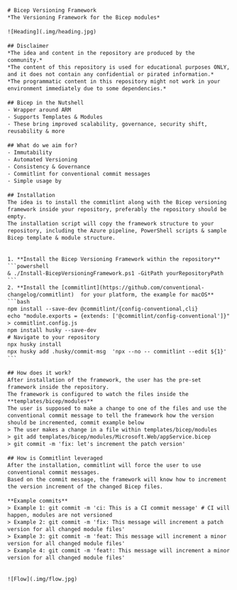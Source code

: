     # Bicep Versioning Framework
    *The Versioning Framework for the Bicep modules*

    ![Heading](.img/heading.jpg)  

    ## Disclaimer  
    *The idea and content in the repository are produced by the community.*  
    *The content of this repository is used for educational purposes ONLY, and it does not contain any confidential or pirated information.*  
    *The programmatic content in this repository might not work in your environment immediately due to some dependencies.*

    ## Bicep in the Nutshell
    - Wrapper around ARM
    - Supports Templates & Modules
    - These bring improved scalability, governance, security shift, reusability & more 

    ## What do we aim for?
    - Immutability
    - Automated Versioning
    - Consistency & Governance
    - Commitlint for conventional commit messages
    - Simple usage by 

    ## Installation
    The idea is to install the commitlint along with the Bicep versioning framework inside your repository, preferably the repository should be empty.  
    The installation script will copy the framework structure to your repository, including the Azure pipeline, PowerShell scripts & sample Bicep template & module structure.


    1. **Install the Bicep Versioning Framework within the repository**
    ```powershell
    & ./Install-BicepVersioningFramework.ps1 -GitPath yourRepositoryPath
    ```
    2. **Install the [commitlint](https://github.com/conventional-changelog/commitlint)  for your platform, the example for macOS**  
    ```bash
    npm install --save-dev @commitlint/{config-conventional,cli}
    echo "module.exports = {extends: ['@commitlint/config-conventional']}" > commitlint.config.js
    npm install husky --save-dev
    # Navigate to your repository
    npx husky install
    npx husky add .husky/commit-msg  'npx --no -- commitlint --edit ${1}'
    ```  

    ## How does it work?
    After installation of the framework, the user has the pre-set framework inside the repository.  
    The framework is configured to watch the files inside the **templates/bicep/modules**
    The user is supposed to make a change to one of the files and use the conventional commit message to tell the framework how the version should be incremented, commit example below
    > The user makes a change in a file within templates/bicep/modules  
    > git add templates/bicep/modules/Microsoft.Web/appService.bicep  
    > git commit -m 'fix: let's increment the patch version'  

    ## How is Commitlint leveraged
    After the installation, commitlint will force the user to use conventional commit messages.
    Based on the commit message, the framework will know how to increment the version increment of the changed Bicep files.  

    **Example commits** 
    > Example 1: git commit -m 'ci: This is a CI commit message' # CI will happen, modules are not versioned  
    > Example 2: git commit -m 'fix: This message will increment a patch version for all changed module files'  
    > Example 3: git commit -m 'feat: This message will increment a minor version for all changed module files'  
    > Example 4: git commit -m 'feat!: This message will increment a minor version for all changed module files'  


    ![Flow](.img/flow.jpg)